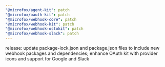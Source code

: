 ```yaml
---
"@microfox/agent-kit": patch
"@microfox/oauth-kit": patch
"@microfox/webhook-core": patch
"@microfox/webhook-kit": patch
"@microfox/webhook-octokit": patch
"@microfox/webhook-slack": patch
---
```


release: update package-lock.json and package.json files to include new webhook packages and dependencies; enhance OAuth kit with provider icons and support for Google and Slack
